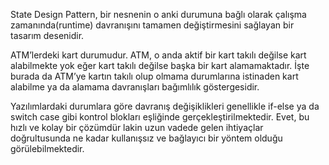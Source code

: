 ﻿State Design Pattern, bir nesnenin o anki durumuna bağlı olarak çalışma zamanında(runtime) 
davranışını tamamen değiştirmesini sağlayan bir tasarım desenidir.

ATM’lerdeki kart durumudur. ATM, o anda aktif bir kart takılı değilse kart alabilmekte yok eğer kart takılı değilse 
başka bir kart alamamaktadır. İşte burada da ATM’ye kartın takılı olup olmama durumlarına istinaden kart alabilme 
ya da alamama davranışları bağımlılık göstergesidir.

Yazılımlardaki durumlara göre davranış değişiklikleri genellikle if-else ya da switch case gibi kontrol blokları eşliğinde 
gerçekleştirilmektedir. Evet, bu hızlı ve kolay bir çözümdür lakin uzun vadede gelen ihtiyaçlar doğrultusunda 
ne kadar kullanışsız ve bağlayıcı bir yöntem olduğu görülebilmektedir. 

